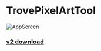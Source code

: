 # TrovePixelArtTool
![AppScreen](https://repository-images.githubusercontent.com/262343204/23366f00-cdeb-11ea-9292-613781effad6)

### [v2 download](https://github.com/Guzuu/TrovePixelArtTool/releases/download/v2/TrovePixelArtTool_v2.rar)
